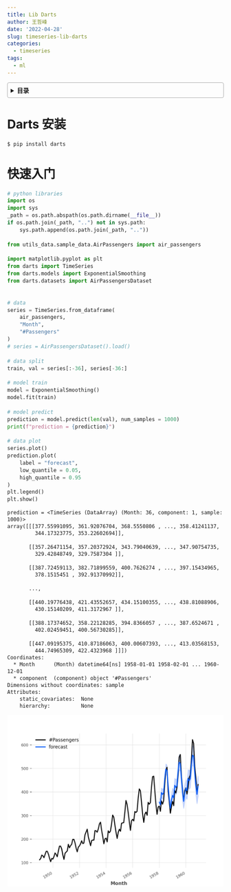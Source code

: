 ```yaml
---
title: Lib Darts
author: 王哲峰
date: '2022-04-28'
slug: timeseries-lib-darts
categories:
  - timeseries
tags:
  - ml
---
```


<style>
details {
    border: 1px solid #aaa;
    border-radius: 4px;
    padding: .5em .5em 0;
}
summary {
    font-weight: bold;
    margin: -.5em -.5em 0;
    padding: .5em;
}
details[open] {
    padding: .5em;
}
details[open] summary {
    border-bottom: 1px solid #aaa;
    margin-bottom: .5em;
}
</style>

<details><summary>目录</summary><p>

- [Darts 安装](#darts-安装)
- [快速入门](#快速入门)
</p></details><p></p>

# Darts 安装

```bash
$ pip install darts
```

# 快速入门

```python
# python libraries
import os
import sys
_path = os.path.abspath(os.path.dirname(__file__))
if os.path.join(_path, "..") not in sys.path:
    sys.path.append(os.path.join(_path, ".."))

from utils_data.sample_data.AirPassengers import air_passengers

import matplotlib.pyplot as plt
from darts import TimeSeries
from darts.models import ExponentialSmoothing
from darts.datasets import AirPassengersDataset


# data
series = TimeSeries.from_dataframe(
    air_passengers, 
    "Month", 
    "#Passengers"
)
# series = AirPassengersDataset().load()

# data split
train, val = series[:-36], series[-36:]

# model train
model = ExponentialSmoothing()
model.fit(train)

# model predict
prediction = model.predict(len(val), num_samples = 1000)
print(f"prediction = {prediction}")

# data plot
series.plot()
prediction.plot(
    label = "forecast", 
    low_quantile = 0.05, 
    high_quantile = 0.95
)
plt.legend()
plt.show()
```

```
prediction = <TimeSeries (DataArray) (Month: 36, component: 1, sample: 1000)>
array([[[377.55991095, 361.92076704, 368.5550806 , ..., 358.41241137,
         344.17323775, 353.22602694]],

       [[357.26471154, 357.20372924, 343.79040639, ..., 347.90754735,
         329.42848749, 329.7587304 ]],

       [[387.72459113, 382.71899559, 400.7626274 , ..., 397.15434965,
         378.1515451 , 392.91370992]],

       ...,

       [[440.19776438, 421.43552657, 434.15100355, ..., 438.81088906,
         430.15140209, 411.3172967 ]],

       [[388.17374652, 358.22128285, 394.8366057 , ..., 387.6524671 ,
         402.02459451, 400.56730285]],

       [[447.09195375, 410.87186063, 400.00607393, ..., 413.03568153,
         444.74965309, 422.4323968 ]]])
Coordinates:
  * Month      (Month) datetime64[ns] 1958-01-01 1958-02-01 ... 1960-12-01
  * component  (component) object '#Passengers'
Dimensions without coordinates: sample
Attributes:
    static_covariates:  None
    hierarchy:          None
```

![img](images/airpassengers.png)